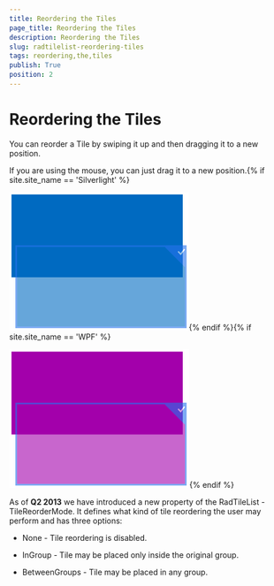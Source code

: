 ```yaml
---
title: Reordering the Tiles
page_title: Reordering the Tiles
description: Reordering the Tiles
slug: radtilelist-reordering-tiles
tags: reordering,the,tiles
publish: True
position: 2
---
```


# Reordering the Tiles



You can reorder a Tile by swiping it up and then dragging it to a new position.

If you are using the mouse, you can just drag it to a new position.{% if site.site_name == 'Silverlight' %}

![Rad Tile List Getting Started Reorder Tile SL](images/RadTileList_GettingStarted_ReorderTile_SL.png){% endif %}{% if site.site_name == 'WPF' %}

![Rad Tile List Getting Started Reorder Tile WPF](images/RadTileList_GettingStarted_ReorderTile_WPF.png){% endif %}

As of __Q2 2013__ we have introduced a new property of the RadTileList - TileReorderMode. It defines what kind of tile reordering the user may perform and has three options:
      

* None - Tile reordering is disabled.

* InGroup - Tile may be placed only inside the original group.

* BetweenGroups - Tile may be placed in any group.
